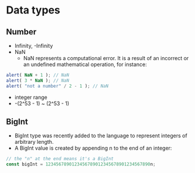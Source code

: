 # Data types

## Number
* Infinity, -Infinity
* NaN
  * NaN represents a computational error. It is a result of an incorrect or an undefined mathematical operation, for instance:
 ```javascript
 alert( NaN + 1 ); // NaN
alert( 3 * NaN ); // NaN
alert( "not a number" / 2 - 1 ); // NaN
 ```
* integer range
 * -(2^53 - 1) ~ (2^53 - 1)

## BigInt
* BigInt type was recently added to the language to represent integers of arbitrary length.
* A BigInt value is created by appending n to the end of an integer:
```javascript
// the "n" at the end means it's a BigInt
const bigInt = 1234567890123456789012345678901234567890n;
```
